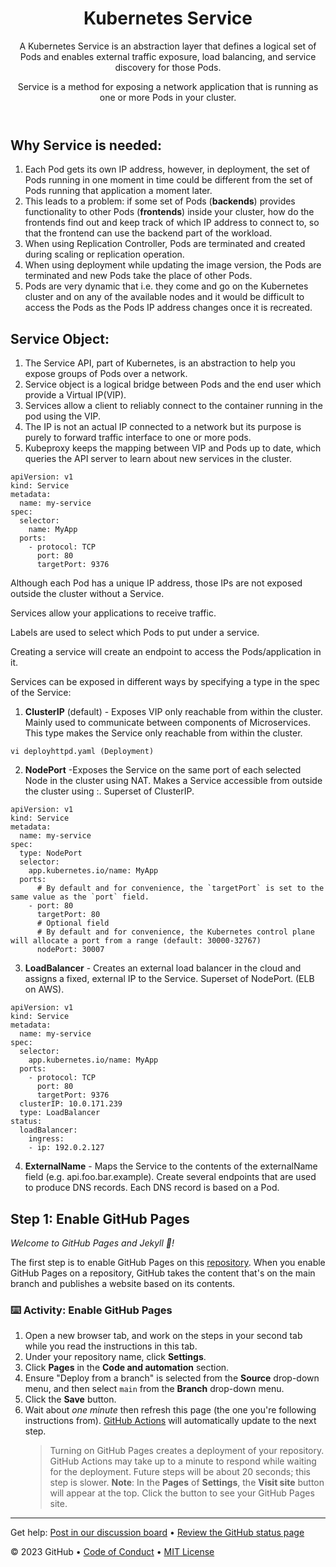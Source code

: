 <header>

# Kubernetes Service
A Kubernetes Service is an abstraction layer that defines a logical set of Pods and enables external traffic exposure, load balancing, and service discovery for those Pods.

Service is a method for exposing a network application that is running as one or more Pods in your cluster.
</header>

## Why Service is needed:

1. Each Pod gets its own IP address, however, in deployment, the set of Pods running in one moment in time could be different from the set of Pods running that application a moment later.
2. This leads to a problem: if some set of Pods (**backends**) provides functionality to other Pods (**frontends**) inside your cluster, how do the frontends find out and keep track of which IP address to connect to, so that the frontend can use the backend part of the workload.
3. When using Replication Controller, Pods are terminated and created during scaling or replication operation.
4. When using deployment while updating the image version, the Pods are terminated and new Pods take the place of other Pods.
5. Pods are very dynamic that i.e. they come and go on the Kubernetes cluster and on any of the available nodes and it would be difficult to   access the Pods as the Pods IP address changes once it is recreated.

## Service Object:
1. The Service API, part of Kubernetes, is an abstraction to help you expose groups of Pods over a network.
2. Service object is a logical bridge between Pods and the end user which provide a Virtual IP(VIP).
3. Services allow a client to reliably connect to the container running in the pod using the VIP.
4. The IP is not an actual IP connected to a network but its purpose is purely to forward traffic interface to one or more pods.
5. Kubeproxy keeps the mapping between VIP and Pods up to date, which queries the API server to learn about new services in the cluster.

```
apiVersion: v1
kind: Service
metadata:
  name: my-service
spec:
  selector:
    name: MyApp
  ports:
    - protocol: TCP
      port: 80
      targetPort: 9376
```

Although each Pod has a unique IP address, those IPs are not exposed outside the cluster without a Service. 

Services allow your applications to receive traffic. 

Labels are used to select which Pods to put under a service.

Creating a service will create an endpoint to access the Pods/application in it.

Services can be exposed in different ways by specifying a type in the spec of the Service:

1. **ClusterIP** (default) - Exposes VIP only reachable from within the cluster. Mainly used to communicate between components of Microservices. This type makes the Service only reachable from within the cluster.
```
vi deployhttpd.yaml (Deployment)
```
2. **NodePort** -Exposes the Service on the same port of each selected Node in the cluster using NAT. Makes a Service accessible from outside the cluster using <NodeIP>:<NodePort>. Superset of ClusterIP.
```
apiVersion: v1
kind: Service
metadata:
  name: my-service
spec:
  type: NodePort
  selector:
    app.kubernetes.io/name: MyApp
  ports:
      # By default and for convenience, the `targetPort` is set to the same value as the `port` field.
    - port: 80
      targetPort: 80
      # Optional field
      # By default and for convenience, the Kubernetes control plane will allocate a port from a range (default: 30000-32767)
      nodePort: 30007
  ```
3. **LoadBalancer** - Creates an external load balancer in the cloud and assigns a fixed, external IP to the Service. Superset of NodePort. (ELB on AWS).
```
apiVersion: v1
kind: Service
metadata:
  name: my-service
spec:
  selector:
    app.kubernetes.io/name: MyApp
  ports:
    - protocol: TCP
      port: 80
      targetPort: 9376
  clusterIP: 10.0.171.239
  type: LoadBalancer
status:
  loadBalancer:
    ingress:
    - ip: 192.0.2.127
```
4. **ExternalName** - Maps the Service to the contents of the externalName field (e.g. api.foo.bar.example). Create several endpoints that are used to produce DNS records. Each DNS record is based on a Pod.
   





## Step 1: Enable GitHub Pages

_Welcome to GitHub Pages and Jekyll :tada:!_

The first step is to enable GitHub Pages on this [repository](https://docs.github.com/en/get-started/quickstart/github-glossary#repository). When you enable GitHub Pages on a repository, GitHub takes the content that's on the main branch and publishes a website based on its contents.

### :keyboard: Activity: Enable GitHub Pages

1. Open a new browser tab, and work on the steps in your second tab while you read the instructions in this tab.
1. Under your repository name, click **Settings**.
1. Click **Pages** in the **Code and automation** section.
1. Ensure "Deploy from a branch" is selected from the **Source** drop-down menu, and then select `main` from the **Branch** drop-down menu.
1. Click the **Save** button.
1. Wait about _one minute_ then refresh this page (the one you're following instructions from). [GitHub Actions](https://docs.github.com/en/actions) will automatically update to the next step.
   > Turning on GitHub Pages creates a deployment of your repository. GitHub Actions may take up to a minute to respond while waiting for the deployment. Future steps will be about 20 seconds; this step is slower.
   > **Note**: In the **Pages** of **Settings**, the **Visit site** button will appear at the top. Click the button to see your GitHub Pages site.

<footer>

<!--
  <<< Author notes: Footer >>>
  Add a link to get support, GitHub status page, code of conduct, license link.
-->

---

Get help: [Post in our discussion board](https://github.com/skills/.github/discussions) &bull; [Review the GitHub status page](https://www.githubstatus.com/)

&copy; 2023 GitHub &bull; [Code of Conduct](https://www.contributor-covenant.org/version/2/1/code_of_conduct/code_of_conduct.md) &bull; [MIT License](https://gh.io/mit)

</footer>
